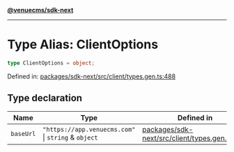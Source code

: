 [**@venuecms/sdk-next**](../Index.md)

***

# Type Alias: ClientOptions

```ts
type ClientOptions = object;
```

Defined in: [packages/sdk-next/src/client/types.gen.ts:488](https://github.com/venuecms/sdk/blob/827e1eaa472dae7093291e9dcf3855760c75d0d4/packages/sdk-next/src/client/types.gen.ts#L488)

## Type declaration

| Name | Type | Defined in |
| ------ | ------ | ------ |
| <a id="baseurl"></a> `baseUrl` | `"https://app.venuecms.com"` \| `string` & `object` | [packages/sdk-next/src/client/types.gen.ts:489](https://github.com/venuecms/sdk/blob/827e1eaa472dae7093291e9dcf3855760c75d0d4/packages/sdk-next/src/client/types.gen.ts#L489) |

